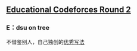 ## [Educational Codeforces Round 2](https://codeforces.com/contest/600)


### E：dsu on tree

不借鉴别人，自己独创的[优秀写法](https://codeforces.com/contest/600/submission/105278738)